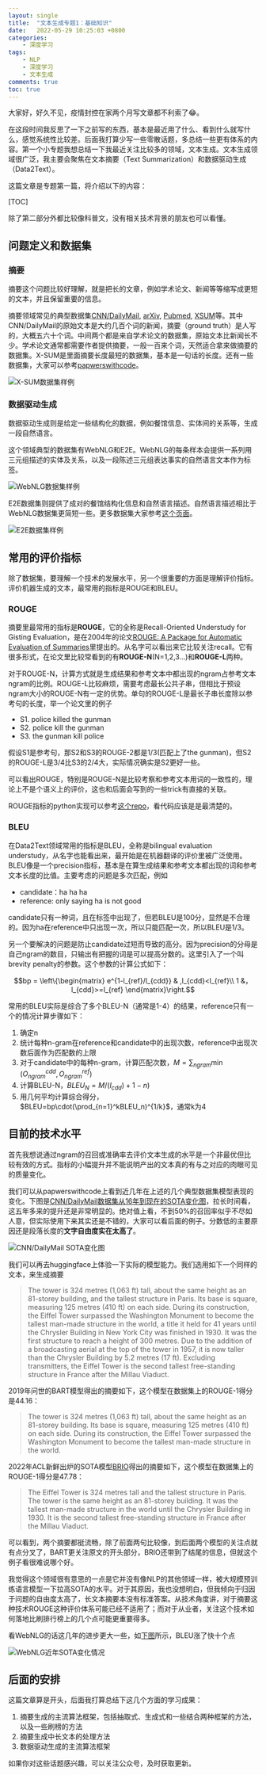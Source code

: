 ```yaml
---
layout: single
title:  "文本生成专题1：基础知识"
date:   2022-05-29 10:25:03 +0800
categories: 
    - 深度学习
tags: 
    - NLP
    - 深度学习
    - 文本生成
comments: true
toc: true
---
```


大家好，好久不见，疫情封控在家两个月写文章都不利索了😂。

在这段时间我反思了一下之前写的东西，基本是最近用了什么、看到什么就写什么，感觉系统性比较差。后面我打算少写一些零散话题，多总结一些更有体系的内容。第一个小专题我想总结一下我最近关注比较多的领域，文本生成。文本生成领域很广泛，我主要会聚焦在文本摘要（Text Summarization）和数据驱动生成（Data2Text）。

这篇文章是专题第一篇，将介绍以下的内容：

[TOC]

除了第二部分外都比较像科普文，没有相关技术背景的朋友也可以看懂。

## 问题定义和数据集

### 摘要

摘要这个问题比较好理解，就是把长的文章，例如学术论文、新闻等等缩写成更短的文本，并且保留重要的信息。

摘要领域常见的典型数据集[CNN/DailyMail](https://github.com/abisee/cnn-dailymail "CNN/DailyMail"), [arXiv](https://snap.stanford.edu/data/cit-HepTh.html "arXiv"), [Pubmed](https://linqs.soe.ucsc.edu/data "Pubmed"), [XSUM](https://github.com/EdinburghNLP/XSum/tree/master/XSum-Dataset "XSUM")等。其中CNN/DailyMail的原始文本是大约几百个词的新闻，摘要（ground truth）是人写的，大概五六十个词。中间两个都是来自学术论文的数据集，原始文本比新闻长不少。学术论文通常都需要作者提供摘要，一般一百来个词，天然适合拿来做摘要的数据集。X-SUM是里面摘要长度最短的数据集，基本是一句话的长度。还有一些数据集，大家可以参考[papwerswithcode](https://paperswithcode.com/task/text-summarization "文本摘要数据集")。

![X-SUM数据集样例](/assets/nlg/XSum.jpeg)

### 数据驱动生成
数据驱动生成则是给定一些结构化的数据，例如餐馆信息、实体间的关系等，生成一段自然语言。

这个领域典型的数据集有WebNLG和E2E。WebNLG的每条样本会提供一系列用三元组描述的实体及关系，以及一段陈述三元组表达事实的自然语言文本作为标签。

![WebNLG数据集样例](/assets/nlg/WebNLG.jpeg)

E2E数据集则提供了成对的餐馆结构化信息和自然语言描述。自然语言描述相比于WebNLG数据集更简短一些。更多数据集大家参考[这个页面](https://paperswithcode.com/task/data-to-text-generation)。

![E2E数据集样例](/assets/nlg/E2E.png)

## 常用的评价指标
除了数据集，要理解一个技术的发展水平，另一个很重要的方面是理解评价指标。评价机器生成的文本，最常用的指标是ROUGE和BLEU。

### ROUGE
摘要里最常用的指标是**ROUGE**，它的全称是Recall-Oriented Understudy for Gisting Evaluation，是在2004年的论文[ROUGE: A Package for Automatic Evaluation of Summaries](https://aclanthology.org/W04-1013/ "ROUGE: A Package for Automatic Evaluation of Summaries")里提出的。从名字可以看出来它比较关注recall。它有很多形式，在论文里比较常看到的有**ROUGE-N**(N=1,2,3...)和**ROUGE-L**两种。

对于ROUGE-N，计算方式就是生成结果和参考文本中都出现的ngram占参考文本ngram的比例。ROUGE-L比较麻烦，需要考虑最长公共子串，但相比于预设ngram大小的ROUGE-N有一定的优势。单句的ROUGE-L是最长子串长度除以参考句的长度，举一个论文里的例子

- S1. police killed the gunman
- S2. police kill the gunman
- S3. the gunman kill police

假设S1是参考句，那S2和S3的ROUGE-2都是1/3(匹配上了the gunman)，但S2的ROUGE-L是3/4比S3的2/4大，实际情况确实是S2更好一些。

可以看出ROUGE，特别是ROUGE-N是比较考察和参考文本用词的一致性的，理论上不是个语义上的评价，这也和后面会写到的一些trick有直接的关联。

ROUGE指标的python实现可以参考[这个repo](https://github.com/pltrdy/rouge "ROUGE in Python")，看代码应该是是最清楚的。

### BLEU
在Data2Text领域常用的指标是BLEU，全称是bilingual evaluation understudy，从名字也能看出来，最开始是在机器翻译的评价里被广泛使用。BLEU像是一个precision指标，基本是在算生成结果和参考文本都出现的词和参考文本长度的比值。主要考虑的问题是多次匹配，例如

- candidate：ha ha ha
- reference: only saying ha is not good

candidate只有一种词，且在标签中出现了，但若BLEU是100分，显然是不合理的。因为ha在reference中只出现一次，所以只能匹配一次，所以BLEU是1/3。

另一个要解决的问题是防止candidate过短而导致的高分。因为precision的分母是自己ngram的数目，只输出有把握的词是可以提高分数的。这里引入了一个叫brevity penalty的参数。这个参数的计算公式如下：

$$bp = \left\{\begin{matrix}
 e^{1-l_{ref}/l_{cdd}}  & ,l_{cdd}<l_{ref}\\
 1 &，l_{cdd}>=l_{ref}
\end{matrix}\right.$$

常用的BLEU实际是综合了多个BLEU-N（通常是1-4）的结果，reference只有一个的情况计算步骤如下：

1. 确定n
1. 统计每种n-gram在reference和candidate中的出现次数，reference中出现次数后面作为匹配数的上限
2. 对于candidate中的每种n-gram，计算匹配次数，$M = \sum_{ngram}\min(O_{ngram}^{cdd}, O_{ngram}^{ref})$
3. 计算BLEU-N，$BLEU_N=M/(l_{cdd})+1-n)$
4. 用几何平均计算综合得分，$BLEU=bp\cdot(\prod_{n=1}^kBLEU_n)^{1/k}$，通常k为4

## 目前的技术水平

首先我想说通过ngram的召回或准确率去评价文本生成的水平是一个非最优但比较有效的方式。指标的小幅提升并不能说明产出的文本真的有与之对应的肉眼可见的质量变化。

我们可以从papwerswithcode上看到近几年在上述的几个典型数据集模型表现的变化。下图是[CNN/DailyMail数据集从16年到现在的SOTA变化图](https://paperswithcode.com/sota/abstractive-text-summarization-on-cnn-daily "CNN/DailyMail SOTA变化图")，拉长时间看，这五年多来的提升还是非常明显的。绝对值上看，不到50%的召回率似乎不尽如人意，但实际使用下来其实还是不错的，大家可以看后面的例子。分数低的主要原因还是段落长度的**文字自由度实在太高了**。

![CNN/DailyMail SOTA变化图](/assets/nlg/cnn-performance.png)

我们可以再去huggingface上体验一下实际的模型能力。我们选用如下一个同样的文本，来生成摘要

> The tower is 324 metres (1,063 ft) tall, about the same height as an 81-storey building, and the tallest structure in Paris. Its base is square, measuring 125 metres (410 ft) on each side. During its construction, the Eiffel Tower surpassed the Washington Monument to become the tallest man-made structure in the world, a title it held for 41 years until the Chrysler Building in New York City was finished in 1930. It was the first structure to reach a height of 300 metres. Due to the addition of a broadcasting aerial at the top of the tower in 1957, it is now taller than the Chrysler Building by 5.2 metres (17 ft). Excluding transmitters, the Eiffel Tower is the second tallest free-standing structure in France after the Millau Viaduct.

2019年问世的BART模型得出的摘要如下，这个模型在数据集上的ROUGE-1得分是44.16：

> The tower is 324 metres (1,063 ft) tall, about the same height as an 81-storey building. Its base is square, measuring 125 metres (410 ft) on each side. During its construction, the Eiffel Tower surpassed the Washington Monument to become the tallest man-made structure in the world.

2022年ACL新鲜出炉的SOTA模型[BRIO](https://arxiv.org/abs/2203.16804v1 "BRIO: Bringing Order to Abstractive Summarization")得出的摘要如下，这个模型在数据集上的ROUGE-1得分是47.78：

> The Eiffel Tower is 324 metres tall and the tallest structure in Paris. The tower is the same height as an 81-storey building. It was the tallest man-made structure in the world until the Chrysler Building in 1930. It is the second tallest free-standing structure in France after the Millau Viaduct.

可以看到，两个摘要都挺流畅，除了前面两句比较像，到后面两个模型的关注点就有点分叉了，BART更关注原文的开头部分，BRIO还带到了结尾的信息，但就这个例子看很难说哪个好。

我觉得这个领域很有意思的一点是它并没有像NLP的其他领域一样，被大规模预训练语言模型一下拉高SOTA的水平。对于其原因，我也没想明白，但我倾向于归因于问题的自由度太高了，长文本摘要本没有标准答案。从技术角度讲，对于摘要这种技术ROUGE这种评价体系可能已经不适用了；而对于从业者，关注这个技术如何落地比刷排行榜上的几个点可能更重要得多。

看WebNLG的话这几年的进步更大一些，如[下图](https://paperswithcode.com/sota/data-to-text-generation-on-webnlg, "WebNLG近年SOTA变化情况")所示，BLEU涨了快十个点

![WebNLG近年SOTA变化情况](/assets/nlg/webnlg-performance.png)

## 后面的安排
这篇文章算是开头，后面我打算总结下这几个方面的学习成果：

1. 摘要生成的主流算法框架，包括抽取式、生成式和一些结合两种框架的方法，以及一些刷榜的方法
2. 摘要生成中长文本的处理方法
3. 数据驱动生成的主流算法框架

如果你对这些话题感兴趣，可以关注公众号，及时获取更新。